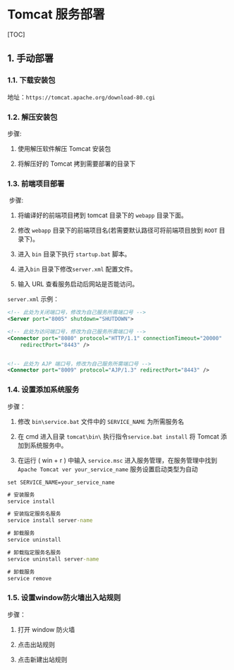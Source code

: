 # Tomcat 服务部署

[TOC]

## 1. 手动部署

### 1.1. 下载安装包

地址：`https://tomcat.apache.org/download-80.cgi`

### 1.2. 解压安装包

步骤: 

1. 使用解压软件解压 Tomcat 安装包

2. 将解压好的 Tomcat 拷到需要部署的目录下

### 1.3. 前端项目部署

 步骤: 

1. 将编译好的前端项目拷到 tomcat 目录下的 `webapp` 目录下面。

2. 修改 `webapp` 目录下的前端项目名(若需要默认路径可将前端项目放到 `ROOT` 目录下)。

3. 进入 `bin` 目录下执行 `startup.bat` 脚本。

4. 进入`bin` 目录下修改`server.xml` 配置文件。

5. 输入 URL 查看服务启动后网站是否能访问。

`server.xml` 示例：

```xml
<!-- 此处为关闭端口号，修改为自己服务所需端口号 -->
<Server port="8005" shutdown="SHUTDOWN">

<!-- 此处为访问端口号，修改为自己服务所需端口号 -->
<Connector port="8080" protocol="HTTP/1.1" connectionTimeout="20000" 
    redirectPort="8443" />


<!-- 此处为 AJP 端口号，修改为自己服务所需端口号 -->    
<Connector port="8009" protocol="AJP/1.3" redirectPort="8443" />
```

### 1.4. 设置添加系统服务

步骤：

1. 修改 `bin\service.bat` 文件中的 `SERVICE_NAME` 为所需服务名

2. 在 cmd 进入目录 `tomcat\bin\` 执行指令`service.bat install` 将 Tomcat 添加到系统服务中。

3. 在运行 ( win + r ) 中输入 `service.msc` 进入服务管理，在服务管理中找到 `Apache Tomcat ver your_service_name` 服务设置启动类型为自动

```batch
set SERVICE_NAME=your_service_name
```

```cmd
# 安装服务
service install 

# 安装指定服务名服务
service install server-name

# 卸载服务
service uninstall 

# 卸载指定服务名服务
service uninstall server-name

# 卸载服务
service remove 
```

### 1.5. 设置window防火墙出入站规则

步骤：

1. 打开 window 防火墙

2. 点击出站规则

3. 点击新建出站规则


